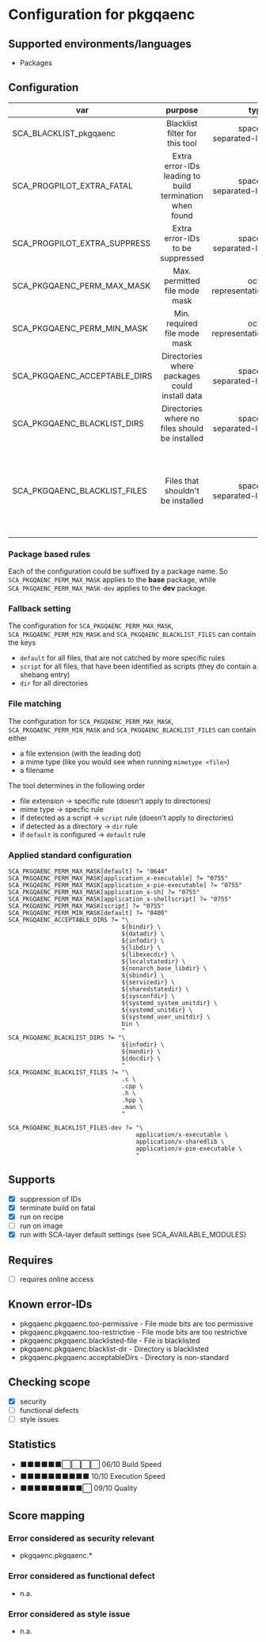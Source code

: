 # Configuration for pkgqaenc

## Supported environments/languages

* Packages

## Configuration

| var | purpose | type | default |
| ------------- |:-------------:| -----:| -----:
| SCA_BLACKLIST_pkgqaenc | Blacklist filter for this tool | space-separated-list | ""
| SCA_PROGPILOT_EXTRA_FATAL | Extra error-IDs leading to build termination when found | space-separated-list | "":
| SCA_PROGPILOT_EXTRA_SUPPRESS | Extra error-IDs to be suppressed | space-separated-list | ""
| SCA_PKGQAENC_PERM_MAX_MASK | Max. permitted file mode  mask | octal representation | see below
| SCA_PKGQAENC_PERM_MIN_MASK | Min. required file mode  mask | octal representation | see below
| SCA_PKGQAENC_ACCEPTABLE_DIRS | Directories where packages could install data | space-separated-list | see sca-pkgqaenc.bbclass
| SCA_PKGQAENC_BLACKLIST_DIRS | Directories where no files should be installed | space-separated-list | \${infodir} \${docdir} \${mandir} 
| SCA_PKGQAENC_BLACKLIST_FILES | Files that shouldn't be installed | space-separated-list | ".c .h .cpp .hpp .man" for base, "application/x-executable application/x-sharedlib application/x-pie-executable" for -dev

### Package based rules

Each of the configuration could be suffixed by a package name.
So `SCA_PKGQAENC_PERM_MAX_MASK` applies to the __base__ package, while `SCA_PKGQAENC_PERM_MAX_MASK-dev` applies to the 
__dev__ package.

### Fallback setting

The configuration for `SCA_PKGQAENC_PERM_MAX_MASK`, `SCA_PKGQAENC_PERM_MIN_MASK` and `SCA_PKGQAENC_BLACKLIST_FILES` can contain 
the keys

* `default` for all files, that are not catched by more specific rules
* `script` for all files, that have been identified as scripts (they do contain a shebang entry)
* `dir` for all directories

### File matching

The configuration for `SCA_PKGQAENC_PERM_MAX_MASK`, `SCA_PKGQAENC_PERM_MIN_MASK` and `SCA_PKGQAENC_BLACKLIST_FILES` can contain either

* a file extension (with the leading dot)
* a mime type (like you would see when running `mimetype <file>`)
* a filename

The tool determines in the following order

* file extension -> specific rule (doesn't apply to directories)
* mime type -> specfic rule
* if detected as a script -> `script` rule (doesn't apply to directories)
* if detected as a directory -> `dir` rule
* if `default` is configured -> `default` rule

### Applied standard configuration

```bitbake
SCA_PKGQAENC_PERM_MAX_MASK[default] ?= "0644"
SCA_PKGQAENC_PERM_MAX_MASK[application_x-executable] ?= "0755"
SCA_PKGQAENC_PERM_MAX_MASK[application_x-pie-executable] ?= "0755"
SCA_PKGQAENC_PERM_MAX_MASK[application_x-sh] ?= "0755"
SCA_PKGQAENC_PERM_MAX_MASK[application_x-shellscript] ?= "0755"
SCA_PKGQAENC_PERM_MAX_MASK[script] ?= "0755"
SCA_PKGQAENC_PERM_MIN_MASK[default] ?= "0400"
SCA_PKGQAENC_ACCEPTABLE_DIRS ?= "\
                                ${bindir} \
                                ${datadir} \
                                ${infodir} \
                                ${libdir} \
                                ${libexecdir} \
                                ${localstatedir} \
                                ${nonarch_base_libdir} \
                                ${sbindir} \
                                ${servicedir} \
                                ${sharedstatedir} \
                                ${sysconfdir} \
                                ${systemd_system_unitdir} \
                                ${systemd_unitdir} \
                                ${systemd_user_unitdir} \
                                bin \
                                "
SCA_PKGQAENC_BLACKLIST_DIRS ?= "\
                                ${infodir} \
                                ${mandir} \
                                ${docdir} \
                                "
SCA_PKGQAENC_BLACKLIST_FILES ?= "\
                                .c \
                                .cpp \
                                .h \
                                .hpp \
                                .man \
                                "

SCA_PKGQAENC_BLACKLIST_FILES-dev ?= "\
                                    application/x-executable \
                                    application/x-sharedlib \
                                    application/x-pie-executable \
                                    "
```

## Supports

* [x] suppression of IDs
* [x] terminate build on fatal
* [x] run on recipe
* [ ] run on image
* [x] run with SCA-layer default settings (see SCA_AVAILABLE_MODULES)

## Requires

* [ ] requires online access

## Known error-IDs

* pkgqaenc.pkgqaenc.too-permissive - File mode bits are too permissive
* pkgqaenc.pkgqaenc.too-restrictive - File mode bits are too restrictive
* pkgqaenc.pkgqaenc.blacklisted-file - File is blacklisted
* pkgqaenc.pkgqaenc.blacklist-dir - Directory is blacklisted
* pkgqaenc.pkgqaenc.acceptableDirs - Directory is non-standard

## Checking scope

* [x] security
* [ ] functional defects
* [ ] style issues

## Statistics

* ⬛⬛⬛⬛⬛⬛⬜⬜⬜⬜ 06/10 Build Speed
* ⬛⬛⬛⬛⬛⬛⬛⬛⬛⬛ 10/10 Execution Speed
* ⬛⬛⬛⬛⬛⬛⬛⬛⬛⬜ 09/10 Quality

## Score mapping

### Error considered as security relevant

* pkgqaenc.pkgqaenc.*

### Error considered as functional defect

* n.a.

### Error considered as style issue

* n.a.
